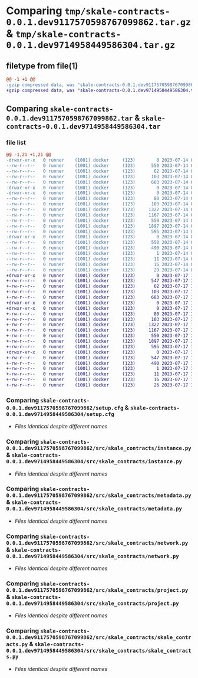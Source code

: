 # Comparing `tmp/skale-contracts-0.0.1.dev9117570598767099862.tar.gz` & `tmp/skale-contracts-0.0.1.dev9714958449586304.tar.gz`

## filetype from file(1)

```diff
@@ -1 +1 @@
-gzip compressed data, was "skale-contracts-0.0.1.dev9117570598767099862.tar", last modified: Fri Jul 14 09:28:22 2023, max compression
+gzip compressed data, was "skale-contracts-0.0.1.dev9714958449586304.tar", last modified: Mon Jul 17 14:11:22 2023, max compression
```

## Comparing `skale-contracts-0.0.1.dev9117570598767099862.tar` & `skale-contracts-0.0.1.dev9714958449586304.tar`

### file list

```diff
@@ -1,21 +1,21 @@
-drwxr-xr-x   0 runner    (1001) docker     (123)        0 2023-07-14 09:28:22.620516 skale-contracts-0.0.1.dev9117570598767099862/
--rw-r--r--   0 runner    (1001) docker     (123)      550 2023-07-14 09:28:22.624516 skale-contracts-0.0.1.dev9117570598767099862/PKG-INFO
--rw-r--r--   0 runner    (1001) docker     (123)       62 2023-07-14 09:28:08.000000 skale-contracts-0.0.1.dev9117570598767099862/README.md
--rw-r--r--   0 runner    (1001) docker     (123)      103 2023-07-14 09:28:08.000000 skale-contracts-0.0.1.dev9117570598767099862/pyproject.toml
--rw-r--r--   0 runner    (1001) docker     (123)      683 2023-07-14 09:28:22.624516 skale-contracts-0.0.1.dev9117570598767099862/setup.cfg
-drwxr-xr-x   0 runner    (1001) docker     (123)        0 2023-07-14 09:28:22.616516 skale-contracts-0.0.1.dev9117570598767099862/src/
-drwxr-xr-x   0 runner    (1001) docker     (123)        0 2023-07-14 09:28:22.620516 skale-contracts-0.0.1.dev9117570598767099862/src/skale_contracts/
--rw-r--r--   0 runner    (1001) docker     (123)       80 2023-07-14 09:28:08.000000 skale-contracts-0.0.1.dev9117570598767099862/src/skale_contracts/__init__.py
--rw-r--r--   0 runner    (1001) docker     (123)      103 2023-07-14 09:28:08.000000 skale-contracts-0.0.1.dev9117570598767099862/src/skale_contracts/constants.py
--rw-r--r--   0 runner    (1001) docker     (123)     1322 2023-07-14 09:28:08.000000 skale-contracts-0.0.1.dev9117570598767099862/src/skale_contracts/instance.py
--rw-r--r--   0 runner    (1001) docker     (123)     1167 2023-07-14 09:28:08.000000 skale-contracts-0.0.1.dev9117570598767099862/src/skale_contracts/metadata.py
--rw-r--r--   0 runner    (1001) docker     (123)      550 2023-07-14 09:28:08.000000 skale-contracts-0.0.1.dev9117570598767099862/src/skale_contracts/network.py
--rw-r--r--   0 runner    (1001) docker     (123)     1897 2023-07-14 09:28:08.000000 skale-contracts-0.0.1.dev9117570598767099862/src/skale_contracts/project.py
--rw-r--r--   0 runner    (1001) docker     (123)      595 2023-07-14 09:28:08.000000 skale-contracts-0.0.1.dev9117570598767099862/src/skale_contracts/skale_contracts.py
-drwxr-xr-x   0 runner    (1001) docker     (123)        0 2023-07-14 09:28:22.620516 skale-contracts-0.0.1.dev9117570598767099862/src/skale_contracts.egg-info/
--rw-r--r--   0 runner    (1001) docker     (123)      550 2023-07-14 09:28:22.000000 skale-contracts-0.0.1.dev9117570598767099862/src/skale_contracts.egg-info/PKG-INFO
--rw-r--r--   0 runner    (1001) docker     (123)      490 2023-07-14 09:28:22.000000 skale-contracts-0.0.1.dev9117570598767099862/src/skale_contracts.egg-info/SOURCES.txt
--rw-r--r--   0 runner    (1001) docker     (123)        1 2023-07-14 09:28:22.000000 skale-contracts-0.0.1.dev9117570598767099862/src/skale_contracts.egg-info/dependency_links.txt
--rw-r--r--   0 runner    (1001) docker     (123)       11 2023-07-14 09:28:22.000000 skale-contracts-0.0.1.dev9117570598767099862/src/skale_contracts.egg-info/requires.txt
--rw-r--r--   0 runner    (1001) docker     (123)       16 2023-07-14 09:28:22.000000 skale-contracts-0.0.1.dev9117570598767099862/src/skale_contracts.egg-info/top_level.txt
--rw-r--r--   0 runner    (1001) docker     (123)       29 2023-07-14 09:28:15.000000 skale-contracts-0.0.1.dev9117570598767099862/version.txt
+drwxr-xr-x   0 runner    (1001) docker     (123)        0 2023-07-17 14:11:22.768346 skale-contracts-0.0.1.dev9714958449586304/
+-rw-r--r--   0 runner    (1001) docker     (123)      547 2023-07-17 14:11:22.768346 skale-contracts-0.0.1.dev9714958449586304/PKG-INFO
+-rw-r--r--   0 runner    (1001) docker     (123)       62 2023-07-17 14:11:07.000000 skale-contracts-0.0.1.dev9714958449586304/README.md
+-rw-r--r--   0 runner    (1001) docker     (123)      103 2023-07-17 14:11:07.000000 skale-contracts-0.0.1.dev9714958449586304/pyproject.toml
+-rw-r--r--   0 runner    (1001) docker     (123)      683 2023-07-17 14:11:22.768346 skale-contracts-0.0.1.dev9714958449586304/setup.cfg
+drwxr-xr-x   0 runner    (1001) docker     (123)        0 2023-07-17 14:11:22.768346 skale-contracts-0.0.1.dev9714958449586304/src/
+drwxr-xr-x   0 runner    (1001) docker     (123)        0 2023-07-17 14:11:22.768346 skale-contracts-0.0.1.dev9714958449586304/src/skale_contracts/
+-rw-r--r--   0 runner    (1001) docker     (123)       80 2023-07-17 14:11:07.000000 skale-contracts-0.0.1.dev9714958449586304/src/skale_contracts/__init__.py
+-rw-r--r--   0 runner    (1001) docker     (123)      103 2023-07-17 14:11:07.000000 skale-contracts-0.0.1.dev9714958449586304/src/skale_contracts/constants.py
+-rw-r--r--   0 runner    (1001) docker     (123)     1322 2023-07-17 14:11:07.000000 skale-contracts-0.0.1.dev9714958449586304/src/skale_contracts/instance.py
+-rw-r--r--   0 runner    (1001) docker     (123)     1167 2023-07-17 14:11:07.000000 skale-contracts-0.0.1.dev9714958449586304/src/skale_contracts/metadata.py
+-rw-r--r--   0 runner    (1001) docker     (123)      550 2023-07-17 14:11:07.000000 skale-contracts-0.0.1.dev9714958449586304/src/skale_contracts/network.py
+-rw-r--r--   0 runner    (1001) docker     (123)     1897 2023-07-17 14:11:07.000000 skale-contracts-0.0.1.dev9714958449586304/src/skale_contracts/project.py
+-rw-r--r--   0 runner    (1001) docker     (123)      595 2023-07-17 14:11:07.000000 skale-contracts-0.0.1.dev9714958449586304/src/skale_contracts/skale_contracts.py
+drwxr-xr-x   0 runner    (1001) docker     (123)        0 2023-07-17 14:11:22.768346 skale-contracts-0.0.1.dev9714958449586304/src/skale_contracts.egg-info/
+-rw-r--r--   0 runner    (1001) docker     (123)      547 2023-07-17 14:11:22.000000 skale-contracts-0.0.1.dev9714958449586304/src/skale_contracts.egg-info/PKG-INFO
+-rw-r--r--   0 runner    (1001) docker     (123)      490 2023-07-17 14:11:22.000000 skale-contracts-0.0.1.dev9714958449586304/src/skale_contracts.egg-info/SOURCES.txt
+-rw-r--r--   0 runner    (1001) docker     (123)        1 2023-07-17 14:11:22.000000 skale-contracts-0.0.1.dev9714958449586304/src/skale_contracts.egg-info/dependency_links.txt
+-rw-r--r--   0 runner    (1001) docker     (123)       11 2023-07-17 14:11:22.000000 skale-contracts-0.0.1.dev9714958449586304/src/skale_contracts.egg-info/requires.txt
+-rw-r--r--   0 runner    (1001) docker     (123)       16 2023-07-17 14:11:22.000000 skale-contracts-0.0.1.dev9714958449586304/src/skale_contracts.egg-info/top_level.txt
+-rw-r--r--   0 runner    (1001) docker     (123)       26 2023-07-17 14:11:15.000000 skale-contracts-0.0.1.dev9714958449586304/version.txt
```

### Comparing `skale-contracts-0.0.1.dev9117570598767099862/setup.cfg` & `skale-contracts-0.0.1.dev9714958449586304/setup.cfg`

 * *Files identical despite different names*

### Comparing `skale-contracts-0.0.1.dev9117570598767099862/src/skale_contracts/instance.py` & `skale-contracts-0.0.1.dev9714958449586304/src/skale_contracts/instance.py`

 * *Files identical despite different names*

### Comparing `skale-contracts-0.0.1.dev9117570598767099862/src/skale_contracts/metadata.py` & `skale-contracts-0.0.1.dev9714958449586304/src/skale_contracts/metadata.py`

 * *Files identical despite different names*

### Comparing `skale-contracts-0.0.1.dev9117570598767099862/src/skale_contracts/network.py` & `skale-contracts-0.0.1.dev9714958449586304/src/skale_contracts/network.py`

 * *Files identical despite different names*

### Comparing `skale-contracts-0.0.1.dev9117570598767099862/src/skale_contracts/project.py` & `skale-contracts-0.0.1.dev9714958449586304/src/skale_contracts/project.py`

 * *Files identical despite different names*

### Comparing `skale-contracts-0.0.1.dev9117570598767099862/src/skale_contracts/skale_contracts.py` & `skale-contracts-0.0.1.dev9714958449586304/src/skale_contracts/skale_contracts.py`

 * *Files identical despite different names*

